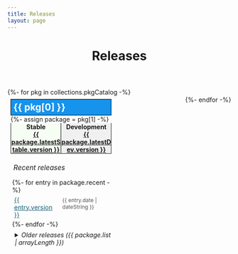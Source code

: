 ```yaml
---
title: Releases
layout: page
---
```

<header class="page">

# Releases

</header>

<section class="content-section bg-light small-section">
	<div class="container text-center">
		<div class="row">
			<div class="col-lg-10 mx-auto lead text-left">
			{%- for pkg in collections.pkgCatalog -%}
				<article>
					<h2>{{ pkg[0] }}</h2>
					{%- assign package = pkg[1] -%}
					<header>
						<p>
						<strong>Stable</strong>
						<a href="{{ package.latestStable.url }}">{{ package.latestStable.version }}</a>
						</p>
						<p>
						<strong>Development</strong>
						<a href="{{ package.latestDev.url }}">{{ package.latestDev.version }}</a>
						</p>
					</header>
					<h3>Recent releases</h3>
					<ol>
					{%- for entry in package.recent -%}
						<li class="{{ entry.type }}"><a href="{{ entry.url }}">{{ entry.version }}</a> <time datetime="{{ entry.date }}">{{ entry.date | dateString }}</time></li>
					{%- endfor -%}
					</ol>
					<details>
					<summary>Older releases ({{ package.list | arrayLength }})</summary>
					<ol>
					{%- for entry in package.list -%}
						<li class="{{ entry.type }}"><a href="{{ entry.url }}">{{ entry.version }}</a> <time datetime="{{ entry.date }}">{{ entry.date | dateString }}</time></li>
					{%- endfor -%}
					</ol>
					</details>
				</article>
			{%- endfor -%}
			</div>
		</div>
	</div> 
</section>

<style type="text/css">
.row {
	--stableBg: hsla(100deg,80%,90%,0.25);
	--unstableBg: rgba(0,0,0,0.05);
}

.row > div {
	display: flex;
	flex-wrap: wrap;
	justify-content: space-between;
}
.row article {
	margin-bottom: 2em;
	padding: 0.5em;
	width: 95%;
}
@media (min-width: 50em) {
	.row article {
		width: 45%;
	}
}

.row :focus {
	outline: 5px solid gray;
}
.row article h2 {
	padding: 0.25em;
	margin: 0;
	border: 1px solid #000;
	color: white;
	background: #1593ED;
}
.row article header {
	display: flex;
	margin-bottom: 0.5em;
	border: 1px solid;
	border-top: none;
}
.row article header p {
	width: 50%;
	margin: 0;
	background-color: var(--unstableBg);
}
.row article header p:first-child {
	background-color: var(--stableBg);
	border-right: 1px solid #000;
}
.row article header p > * {
	display: block;
	text-align: center;
	font-weight: 700;
}
.row article h3 {
	padding-left: 0.42em;
	font-size: 1.1em;
	font-weight: normal;
	font-style: italic;
}
.row article ol {
	margin: 0;
	padding: 0;
	margin-left: 0.25em;
	list-style: none;
}
.row article ol li {
	display: grid;
	grid-template-columns: minmax(6.5ch,max-content) auto;
	gap: 0.25em;
	margin: 0.25em 0;
}
.row article ol li a[href] {
	border: 1px solid rgba(0,0,0,0);
	font-weight: normal;
	padding: 0 0.25em;
	color: #155d74;
}
.row article ol li a[href]:hover,
.row article ol li a[href]:focus {
	color: #053d44;
}
.row article ol li.stable a[href] {
	border-color: rgba(0,0,0,0.25);
	border-radius: 0.25em;
	background-color: var(--stableBg);
}
.row article ol li time {
	opacity: 0.75;
	font-weight: 400;
	font-size: 85%;
	margin-top: 0.25em;
}
.row article details {
	margin-top: 0.5em;
	margin-left: 0.67em;
}
.row article details summary {
	font-style: italic;
	font-weight: 400;
}
</style>